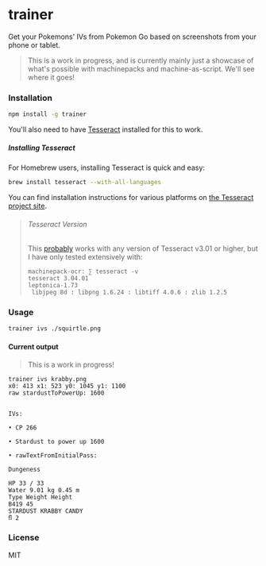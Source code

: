 # trainer

Get your Pokemons' IVs from Pokemon Go based on screenshots from your phone or tablet.

> This is a work in progress, and is currently mainly just a showcase of what's possible with machinepacks and machine-as-script.
> We'll see where it goes!


### Installation

```bash
npm install -g trainer
```

You'll also need to have [Tesseract](https://github.com/tesseract-ocr/tesseract) installed for this to work.

##### Installing Tesseract

For Homebrew users, installing Tesseract is quick and easy:

```sh
brew install tesseract --with-all-languages
```

You can find installation instructions for various platforms on [the Tesseract project site](https://github.com/tesseract-ocr/tesseract).

> ###### Tesseract Version
> This [probably](https://nodei.co/npm/node-tesseract/) works with any version of Tesseract v3.01 or higher, but I have only tested extensively with:
>
>```
>machinepack-ocr: ∑ tesseract -v
>tesseract 3.04.01
> leptonica-1.73
>  libjpeg 8d : libpng 1.6.24 : libtiff 4.0.6 : zlib 1.2.5
>```



### Usage

```bash
trainer ivs ./squirtle.png
```


#### Current output

> This is a work in progress!

```
trainer ivs krabby.png
x0: 413 x1: 523 y0: 1045 y1: 1100
raw stardustToPowerUp: 1600


IVs:

• CP 266

• Stardust to power up 1600

• rawTextFromInitialPass:

Dungeness

HP 33 / 33
Water 9.01 kg 0.45 m
Type Weight Height
B419 45
STARDUST KRABBY CANDY
ﬂ 2
```


### License

MIT
